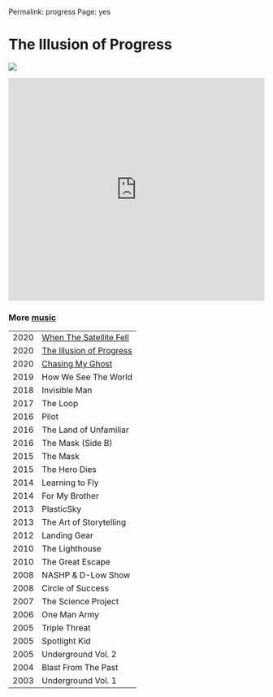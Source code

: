 
Permalink: progress
Page: yes

# The Illusion of Progress

![](https://f4.bcbits.com/img/a2395475522_10.jpg)

<center><iframe style="border: 0; width: 100%; height: 439px;" src="https://bandcamp.com/EmbeddedPlayer/album=1240662929/size=large/bgcol=ffffff/linkcol=63b2cc/artwork=small/transparent=true/" seamless><a href="https://nashp.bandcamp.com/album/the-illusion-of-progress-3">The Illusion of Progress by Nash Pitre</a></iframe></center>

### More [music](music)

|      |                                                        |
| :--- | ------------------------------------------------------ |
| 2020 | [When The Satellite Fell](https://nashp.com/satellite) |
| 2020 | [The Illusion of Progress](https://nashp.com/progress) |
| 2020 | [Chasing My Ghost](https://nashp.com/ghost)            |
| 2019 | How We See The World                                   |
| 2018 | Invisible Man                                          |
| 2017 | The Loop                                               |
| 2016 | Pilot                                                  |
| 2016 | The Land of Unfamiliar                                 |
| 2016 | The Mask (Side B)                                      |
| 2015 | The Mask                                               |
| 2015 | The Hero Dies                                          |
| 2014 | Learning to Fly                                        |
| 2014 | For My Brother                                         |
| 2013 | PlasticSky                                             |
| 2013 | The Art of Storytelling                                |
| 2012 | Landing Gear                                           |
| 2010 | The Lighthouse                                         |
| 2010 | The Great Escape                                       |
| 2008 | NASHP & D-Low Show                                     |
| 2008 | Circle of Success                                      |
| 2007 | The Science Project                                    |
| 2006 | One Man Army                                           |
| 2005 | Triple Threat                                          |
| 2005 | Spotlight Kid                                          |
| 2005 | Underground Vol. 2                                     |
| 2004 | Blast From The Past                                    |
| 2003 | Underground Vol. 1                                     |




